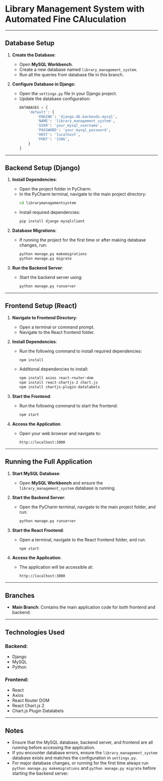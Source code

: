 # Library Management System with Automated Fine CAluculation


---


## Database Setup

1. **Create the Database**:
   - Open **MySQL Workbench**.
   - Create a new database named `library_management_system`.
   - Run all the queries from database file in this branch.

2. **Configure Database in Django**:
   - Open the `settings.py` file in your Django project.
   - Update the database configuration:
     ```python
     DATABASES = {
         'default': {
             'ENGINE': 'django.db.backends.mysql',
             'NAME': 'library_management_system',
             'USER': 'your_mysql_username',
             'PASSWORD': 'your_mysql_password',
             'HOST': 'localhost',
             'PORT': '3306',
         }
     }
     ```

---

## Backend Setup (Django)

1. **Install Dependencies**:
   - Open the project folder in PyCharm.
   - In the PyCharm terminal, navigate to the main project directory:
     ```bash
     cd librarymanagementsystem
     ```
   - Install required dependencies:
     ```bash
     pip install django mysqlclient
     ```

2. **Database Migrations**:
   - If running the project for the first time or after making database changes, run:
     ```bash
     python manage.py makemigrations
     python manage.py migrate
     ```

3. **Run the Backend Server**:
   - Start the backend server using:
     ```bash
     python manage.py runserver
     ```

---

## Frontend Setup (React)

1. **Navigate to Frontend Directory**:
   - Open a terminal or command prompt.
   - Navigate to the React frontend folder.

2. **Install Dependencies**:
   - Run the following command to install required dependencies:
     ```bash
     npm install
     ```
   - Additional dependencies to install:
     ```bash
     npm install axios react-router-dom
     npm install react-chartjs-2 chart.js
     npm install chartjs-plugin-datalabels
     ```

3. **Start the Frontend**:
   - Run the following command to start the frontend:
     ```bash
     npm start
     ```

4. **Access the Application**:
   - Open your web browser and navigate to:
     ```
     http://localhost:3000
     ```

---

## Running the Full Application

1. **Start MySQL Database**:
   - Open **MySQL Workbench** and ensure the `library_management_system` database is running.

2. **Start the Backend Server**:
   - Open the PyCharm terminal, navigate to the main project folder, and run:
     ```bash
     python manage.py runserver
     ```

3. **Start the React Frontend**:
   - Open a terminal, navigate to the React frontend folder, and run:
     ```bash
     npm start
     ```

4. **Access the Application**:
   - The application will be accessible at:
     ```
     http://localhost:3000
     ```

---

## Branches

- **Main Branch**: Contains the main application code for both frontend and backend.

---

## Technologies Used

### Backend:
- Django
- MySQL
- Python

### Frontend:
- React
- Axios
- React Router DOM
- React Chart.js 2
- Chart.js Plugin Datalabels

---

## Notes

- Ensure that the MySQL database, backend server, and frontend are all running before accessing the application.
- If you encounter database errors, ensure the `library_management_system` database exists and matches the configuration in `settings.py`.
- For major database changes, or running for the first time always run `python manage.py makemigrations` and `python manage.py migrate` before starting the backend server.


